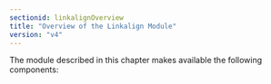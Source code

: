 ```yaml
---
sectionid: linkalignOverview
title: "Overview of the Linkalign Module"
version: "v4"
---
```


The module described in this chapter makes available the following components:
